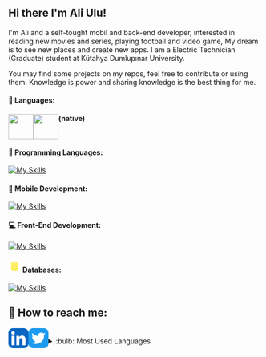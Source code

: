 
## Hi there I'm Ali Ulu!

I'm Ali and a self-tought mobil and back-end developer, interested in reading new movies and series, playing football and video game, My dream is to see new places and create new apps.
I am a Electric Technician (Graduate) student at Kütahya Dumlupınar University.

You may find some projects on my repos, feel free to contribute or using them. Knowledge is power and sharing knowledge is the best thing for me.


#### 🚀 Languages: 
<img align="left" src="https://emojipedia-us.s3.dualstack.us-west-1.amazonaws.com/thumbs/120/apple/285/flag-united-kingdom_1f1ec-1f1e7.png" width="50" height="50" /> </p>
<img align="left" src="https://emojipedia-us.s3.dualstack.us-west-1.amazonaws.com/thumbs/120/apple/285/flag-turkey_1f1f9-1f1f7.png" width="50" height="50" /> <b>(native)</b>

<br />

#### 🚀 Programming Languages: 

[![My Skills](https://skillicons.dev/icons?i=js,kotlin,java,cs)](https://skillicons.dev)
<br />
#### 📱 Mobile Development:

[![My Skills](https://skillicons.dev/icons?i=react,kotlin,java)](https://skillicons.dev)
<br />
#### 💻 Front-End Development:  

[![My Skills](https://skillicons.dev/icons?i=html,css,js,react,redux)](https://skillicons.dev)
<br />
#### <img src="https://raw.githubusercontent.com/github/explore/13295c57999765ac9ffa3281942a72ab08b79de2/topics/database/database.png" width="25" height="25"/> Databases:  

[![My Skills](https://skillicons.dev/icons?i=mysql,postgres,firebase,mongodb)](https://skillicons.dev)
<br />
## 📧 How to reach me: 

[<img  width="40" src="https://raw.githubusercontent.com/tandpfun/skill-icons/d1c752b99bb25a0e5aa363bae1db2809173ee966/icons/LinkedIn.svg" align="left" />][twitter]
[<img  width="40" src="https://raw.githubusercontent.com/tandpfun/skill-icons/d1c752b99bb25a0e5aa363bae1db2809173ee966/icons/Twitter.svg" align="left" />][linkedin]

[twitter]: https://twitter.com/alii_uluu
[linkedin]: https://www.linkedin.com/in/ali-ulu/


<br />

<details>
<summary>:bulb:  Most Used Languages</summary>
<img src="https://github-readme-stats.vercel.app/api/top-langs/?username=aliulu0&layout=compact" >
</details>
